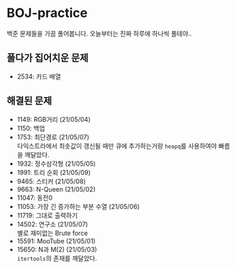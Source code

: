 # BOJ-practice
백준 문제들을 가끔 풀어봅니다. 오늘부터는 진짜 하루에 하나씩 풀테야..

## 풀다가 집어치운 문제
* 2534: 카드 배열

## 해결된 문제
* 1149: RGB거리 (21/05/04)
* 1150: 백업
* 1753: 최단경로 (21/05/07)<br/>
  다익스트라에서 최솟값이 갱신될 때만 큐에 추가하는거랑 ```heapq```를 사용하여야 빠름을 깨달았다.
* 1932: 정수삼각형 (21/05/05)
* 1991: 트리 순회 (21/05/09)
* 9465: 스티커 (21/05/08)
* 9663:  N-Queen (21/05/02)
* 11047: 동전0
* 11053: 가장 긴 증가하는 부분 수열 (21/05/06)
* 11719: 그대로 출력하기
* 14502: 연구소 (21/05/07) <br/>
  별로 재미없는 Brute force
* 15591: MooTube (21/05/01)
* 15650: N과 M(2) (21/05/03) <br/>
  ```itertools```의 존재를 깨달았다.

